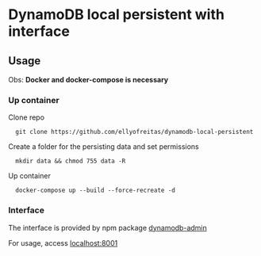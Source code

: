 # DynamoDB local persistent with interface

## Usage

Obs: **Docker and docker-compose is necessary**

### Up container

Clone repo
```shell
  git clone https://github.com/ellyofreitas/dynamodb-local-persistent
```

Create a folder for the persisting data and set permissions
```shell
  mkdir data && chmod 755 data -R
```

Up container
```shell
  docker-compose up --build --force-recreate -d
```

### Interface

The interface is provided by npm package [dynamodb-admin](https://www.npmjs.com/package/dynamodb-admin)

For usage, access [localhost:8001](http://localhost:8001)
